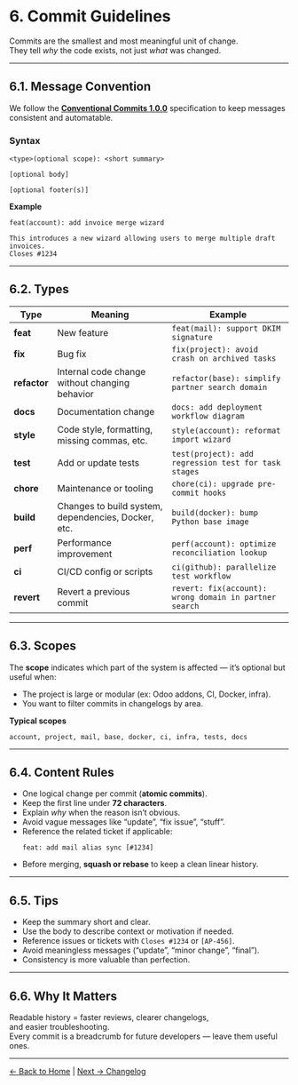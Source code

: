 # 6. Commit Guidelines

Commits are the smallest and most meaningful unit of change.  
They tell *why* the code exists, not just *what* was changed.

---

## 6.1. Message Convention

We follow the **[Conventional Commits 1.0.0](https://www.conventionalcommits.org/en/v1.0.0/)** specification to keep messages consistent and automatable.

### Syntax

```
<type>(optional scope): <short summary>

[optional body]

[optional footer(s)]
```

**Example**
```
feat(account): add invoice merge wizard

This introduces a new wizard allowing users to merge multiple draft invoices.
Closes #1234
```

---

## 6.2. Types

| Type | Meaning | Example |
|------|----------|----------|
| **feat** | New feature | `feat(mail): support DKIM signature` |
| **fix** | Bug fix | `fix(project): avoid crash on archived tasks` |
| **refactor** | Internal code change without changing behavior | `refactor(base): simplify partner search domain` |
| **docs** | Documentation change | `docs: add deployment workflow diagram` |
| **style** | Code style, formatting, missing commas, etc. | `style(account): reformat import wizard` |
| **test** | Add or update tests | `test(project): add regression test for task stages` |
| **chore** | Maintenance or tooling | `chore(ci): upgrade pre-commit hooks` |
| **build** | Changes to build system, dependencies, Docker, etc. | `build(docker): bump Python base image` |
| **perf** | Performance improvement | `perf(account): optimize reconciliation lookup` |
| **ci** | CI/CD config or scripts | `ci(github): parallelize test workflow` |
| **revert** | Revert a previous commit | `revert: fix(account): wrong domain in partner search` |

---

## 6.3. Scopes

The **scope** indicates which part of the system is affected — it’s optional but useful when:
- The project is large or modular (ex: Odoo addons, CI, Docker, infra).
- You want to filter commits in changelogs by area.

**Typical scopes**
```
account, project, mail, base, docker, ci, infra, tests, docs
```

---

## 6.4. Content Rules

- One logical change per commit (**atomic commits**).  
- Keep the first line under **72 characters**.  
- Explain *why* when the reason isn’t obvious.  
- Avoid vague messages like “update”, “fix issue”, “stuff”.  
- Reference the related ticket if applicable:  
  ```
  feat: add mail alias sync [#1234]
  ```
- Before merging, **squash or rebase** to keep a clean linear history.

---

## 6.5. Tips

- Keep the summary short and clear.  
- Use the body to describe context or motivation if needed.  
- Reference issues or tickets with `Closes #1234` or `[AP-456]`.  
- Avoid meaningless messages (“update”, “minor change”, “final”).  
- Consistency is more valuable than perfection.

---

## 6.6. Why It Matters

Readable history = faster reviews, clearer changelogs,  
and easier troubleshooting.  
Every commit is a breadcrumb for future developers — leave them useful ones.

---
[← Back to Home](README.md) | [Next → Changelog](07-changelog.md)